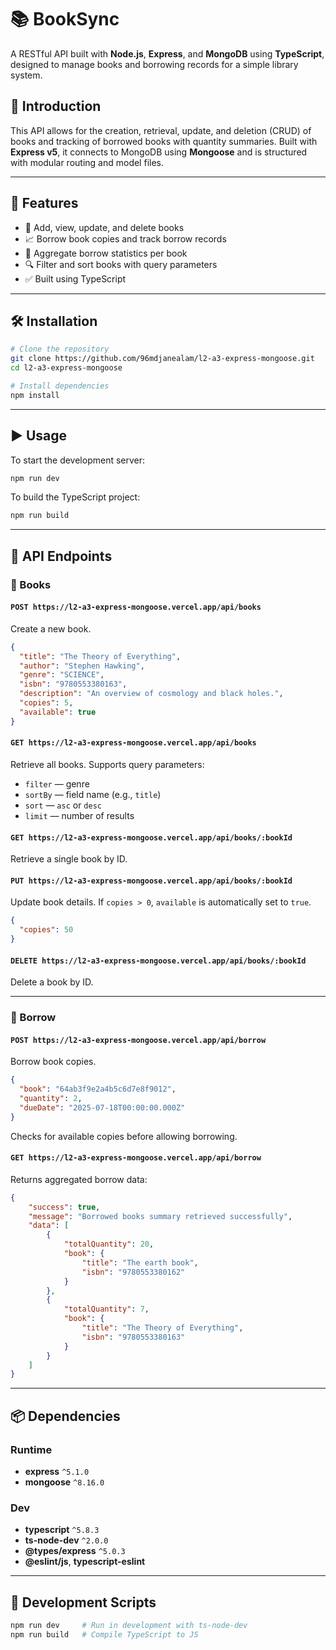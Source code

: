 # 📚 BookSync

A RESTful API built with **Node.js**, **Express**, and **MongoDB** using **TypeScript**, designed to manage books and borrowing records for a simple library system.

## 🧩 Introduction

This API allows for the creation, retrieval, update, and deletion (CRUD) of books and tracking of borrowed books with quantity summaries. Built with **Express v5**, it connects to MongoDB using **Mongoose** and is structured with modular routing and model files.

---

## 🚀 Features

* 📘 Add, view, update, and delete books
* 📈 Borrow book copies and track borrow records
* 🧮 Aggregate borrow statistics per book
* 🔍 Filter and sort books with query parameters
* ✅ Built using TypeScript

---

## 🛠 Installation

```bash
# Clone the repository
git clone https://github.com/96mdjanealam/l2-a3-express-mongoose.git
cd l2-a3-express-mongoose

# Install dependencies
npm install
```

---

## ▶️ Usage

To start the development server:

```bash
npm run dev
```

To build the TypeScript project:

```bash
npm run build
```

---

## 📡 API Endpoints

### 📘 Books

#### `POST https://l2-a3-express-mongoose.vercel.app/api/books`

Create a new book.

```json
{
  "title": "The Theory of Everything",
  "author": "Stephen Hawking",
  "genre": "SCIENCE",
  "isbn": "9780553380163",
  "description": "An overview of cosmology and black holes.",
  "copies": 5,
  "available": true
}
```

#### `GET https://l2-a3-express-mongoose.vercel.app/api/books`

Retrieve all books. Supports query parameters:

* `filter` — genre
* `sortBy` — field name (e.g., `title`)
* `sort` — `asc` or `desc`
* `limit` — number of results

#### `GET https://l2-a3-express-mongoose.vercel.app/api/books/:bookId`

Retrieve a single book by ID.

#### `PUT https://l2-a3-express-mongoose.vercel.app/api/books/:bookId`

Update book details. If `copies > 0`, `available` is automatically set to `true`.

```json
{
  "copies": 50
}
```

#### `DELETE https://l2-a3-express-mongoose.vercel.app/api/books/:bookId`

Delete a book by ID.

---

### 🔄 Borrow

#### `POST https://l2-a3-express-mongoose.vercel.app/api/borrow`

Borrow book copies.

```json
{
  "book": "64ab3f9e2a4b5c6d7e8f9012",
  "quantity": 2,
  "dueDate": "2025-07-18T00:00:00.000Z"
}
```

Checks for available copies before allowing borrowing.

#### `GET https://l2-a3-express-mongoose.vercel.app/api/borrow`

Returns aggregated borrow data:

```json
{
    "success": true,
    "message": "Borrowed books summary retrieved successfully",
    "data": [
        {
            "totalQuantity": 20,
            "book": {
                "title": "The earth book",
                "isbn": "9780553380162"
            }
        },
        {
            "totalQuantity": 7,
            "book": {
                "title": "The Theory of Everything",
                "isbn": "9780553380163"
            }
        }
    ]
}
```

---

## 📦 Dependencies

### Runtime

* **express** `^5.1.0`
* **mongoose** `^8.16.0`

### Dev

* **typescript** `^5.8.3`
* **ts-node-dev** `^2.0.0`
* **@types/express** `^5.0.3`
* **@eslint/js**, **typescript-eslint**

---

## 📜 Development Scripts

```bash
npm run dev     # Run in development with ts-node-dev
npm run build   # Compile TypeScript to JS
```